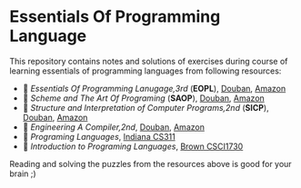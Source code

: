 # Essentials Of Programming Language
This repository contains notes and solutions of exercises during course of learning essentials of programming languages from following resources:

* :book: _Essentials Of Programming Lanugage,3rd_ (__EOPL__), [Douban](https://book.douban.com/subject/3136252/), [Amazon](https://www.amazon.com/Essentials-Programming-Languages-MIT-Press/dp/0262062798/ref=sr_1_1?crid=19B2DKYOE1TS6&keywords=essentials+of+programming+languages&qid=1560515381&s=gateway&sprefix=essentials+of+programming+%2Caps%2C281&sr=8-1)
* :book:  _Scheme and The Art Of Programing_ (__SAOP__), [Douban](https://book.douban.com/subject/1775442/), [Amazon](https://www.amazon.com/Scheme-Art-Programming-George-Springer/dp/0262192888/ref=sr_1_1?crid=1AEYIJ09RDNNV&keywords=scheme+and+the+art+of+programming&qid=1560515460&s=gateway&sprefix=scheme+and+the+art+of+pr%2Caps%2C285&sr=8-1)
* :book: _Structure and Interpretation of Computer Programs,2nd_ (__SICP__), [Douban](https://book.douban.com/subject/1451622/), [Amazon](https://www.amazon.com/Structure-Interpretation-Computer-Programs-Engineering/dp/0262510871/ref=sr_1_1?crid=23C75WS1T1FTC&keywords=structure+and+interpretation+of+computer+programs&qid=1560515483&s=gateway&sprefix=Structure+and+in%2Caps%2C285&sr=8-1)
* :book: _Engineering A Compiler,2nd_, [Douban](https://book.douban.com/subject/5288601/), [Amazon](https://www.amazon.com/Engineering-Compiler-Keith-Cooper/dp/012088478X/ref=sr_1_1?keywords=Engineering+a+compiler&qid=1560515507&s=gateway&sr=8-1)
* :school: _Programing Languages_, [Indiana CS311](https://cgi.sice.indiana.edu/~c311/doku.php?id=home)
* :school: _Introduction to Programing Languages_, [Brown CSCI1730](http://cs.brown.edu/courses/csci1730/2012/)

Reading and solving the puzzles from the resources above is good for your brain ;)
